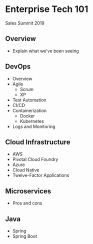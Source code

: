 # Enterprise Tech 101
Sales Summit 2019 

## Overview 

- Explain what we've been seeing 

## DevOps

- Overview
- Agile 
  - Scrum
  - XP 
- Test Automation 
- CI/CD
- Containerization
  - Docker
  - Kubernetes
- Logs and Monitoring 

## Cloud Infrastructure

- AWS
- Pivotal Cloud Foundry
- Azure 
- Cloud Native
- Twelve-Factor Applications

## Microservices

- Pros and cons 

## Java

- Spring
- Spring Boot 
